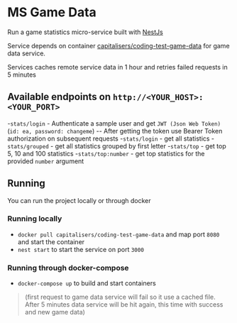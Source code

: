 # MS Game Data

Run a game statistics micro-service built with [NestJs](https://nestjs.com/)

Service depends on container [capitalisers/coding-test-game-data](https://hub.docker.com/r/capitalisers/coding-test-game-data) for game data service.

Services caches remote service data in 1 hour and retries failed requests in 5 minutes

## Available endpoints on `http://<YOUR_HOST>:<YOUR_PORT>`

-`stats/login` - Authenticate a sample user and get `JWT (Json Web Token)` (`id: ea, password: changeme`)
-- After getting the token use Bearer Token authorization on subsequent requests
-`stats/login` - get all statistics
-`stats/grouped` - get all statistics grouped by first letter
-`stats/top` - get top 5, 10 and 100 statistics
-`stats/top:number` - get top statistics for the provided `number` argument

## Running

You can run the project locally or through docker

### Running locally

- `docker pull capitalisers/coding-test-game-data` and map port `8080` and start the container
- `nest start` to start the service on port `3000`

### Running through docker-compose

- `docker-compose up` to build and start containers

> (first request to game data service will fail so it use a cached file. After 5 minutes data service will be hit again, this time with success and new game data)
